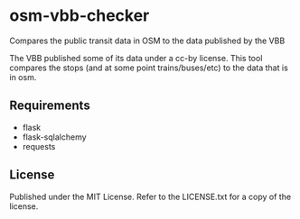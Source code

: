 osm-vbb-checker
===============

Compares the public transit data in OSM to the data published by the VBB


The VBB published some of its data under a cc-by license. This tool compares the stops (and at some point trains/buses/etc)
to the data that is in osm.

Requirements
------------
- flask
- flask-sqlalchemy
- requests

License
-------
Published under the MIT License. Refer to the LICENSE.txt for a copy of the license.

